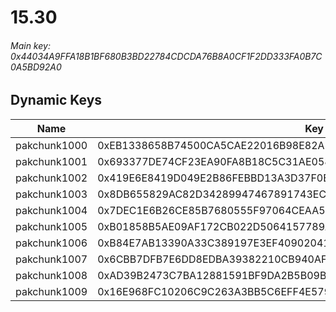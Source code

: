 # 15.30

###### *Main key: 0x44034A9FFA18B1BF680B3BD22784CDCDA76B8A0CF1F2DD333FA0B7C0A5BD92A0*

## Dynamic Keys

| Name         | Key                                                                |
|--------------|--------------------------------------------------------------------|
| pakchunk1000 | 0xEB1338658B74500CA5CAE22016B98E82AE1F6151F60A113340D725F0A190174A |
| pakchunk1001 | 0x693377DE74CF23EA90FA8B18C5C31AE058E5C9A8C0CE123147311CA00AFC8802 |
| pakchunk1002 | 0x419E6E8419D049E2B86FEBBD13A3D37F0EE3DAC70F3133D7E1F153389588C043 |
| pakchunk1003 | 0x8DB655829AC82D34289947467891743EC005009C6C482B3970A717C1E64C020D |
| pakchunk1004 | 0x7DEC1E6B26CE85B7680555F97064CEAA5C788DFDC674F98A6A711F726DEDB943 |
| pakchunk1005 | 0xB01858B5AE09AF172CB022D5064157789A4A6BB8102877A9AAEF7CE34BE8EA1E |
| pakchunk1006 | 0xB84E7AB13390A33C389197E3EF409020416A40E14E444D7E99984C85C706D73E |
| pakchunk1007 | 0x6CBB7DFB7E6DD8EDBA39382210CB940AF1F5927FA51A34E385A104A22CF80AD1 |
| pakchunk1008 | 0xAD39B2473C7BA12881591BF9DA2B5B09B00594B232ED6E9D6680DC7F24CC9B2A |
| pakchunk1009 | 0x16E968FC10206C9C263A3BB5C6EFF4E579F12C36DE9C8E1B0C46F6AD4C9FE61C |
